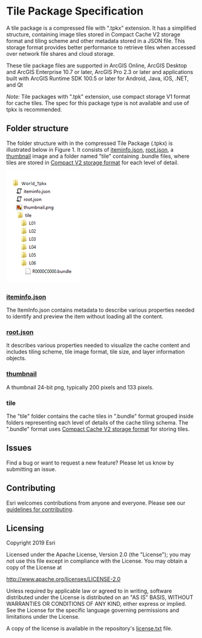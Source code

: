 # Tile Package Specification

A tile package is a compressed file with ".tpkx" extension. It has a simplified structure, containing image tiles stored in Compact Cache V2 storage format and tiling scheme and other metadata stored in a JSON file. This storage format provides better performance to retrieve tiles when accessed over network file shares and cloud storage.
 
These tile package files are supported in ArcGIS Online, ArcGIS Desktop and ArcGIS Enterprise 10.7 or later, ArcGIS Pro 2.3 or later and applications built with ArcGIS Runtime SDK 100.5 or later for Android, Java, iOS, .NET, and Qt

_Note:_ Tile packages with ".tpk" extension, use compact storage V1 format for cache tiles. The spec for this package type is not available and use of tpkx is recommended.

## Folder structure
The folder structure with in the compressed Tile Package (.tpkx) is  illustrated below  in Figure 1. It consists of [iteminfo.json](docs/iteminfo.md), [root.json](docs/root.md), a [thumbnail](TPKX.png) image and a folder named "tile" containing .bundle files, where tiles are stored in [Compact V2 storage format](https://github.com/Esri/raster-tiles-compactcache) for each level of detail. 
  
   ![Figure 1. Tpkx folder structure](TPKX.png)

### [iteminfo.json](docs/iteminfo.md)
The ItemInfo.json contains metadata to describe various properties needed to identify and preview the item without loading all the content.

### [root.json](docs/root.md)
It describes various properties needed to visualize the cache content and includes tiling scheme, tile image format, tile size, and layer information objects.

### [thumbnail](TPKX.png)
A thumbnail 24-bit png, typically 200 pixels and 133 pixels.

### tile
The "tile" folder contains the cache tiles in ".bundle" format grouped inside folders representing each level of details of the cache tiling schema. The ".bundle" format uses [Compact Cache V2 storage format](https://github.com/Esri/raster-tiles-compactcache) for storing tiles. 

## Issues

Find a bug or want to request a new feature?  Please let us know by submitting an issue.

## Contributing

Esri welcomes contributions from anyone and everyone. Please see our [guidelines for contributing](https://github.com/esri/contributing).

## Licensing
Copyright 2019 Esri

Licensed under the Apache License, Version 2.0 (the "License");
you may not use this file except in compliance with the License.
You may obtain a copy of the License at

   http://www.apache.org/licenses/LICENSE-2.0

Unless required by applicable law or agreed to in writing, software
distributed under the License is distributed on an "AS IS" BASIS,
WITHOUT WARRANTIES OR CONDITIONS OF ANY KIND, either express or implied.
See the License for the specific language governing permissions and
limitations under the License.

A copy of the license is available in the repository's [license.txt]( https://raw.github.com/Esri/quickstart-map-js/master/license.txt) file.
